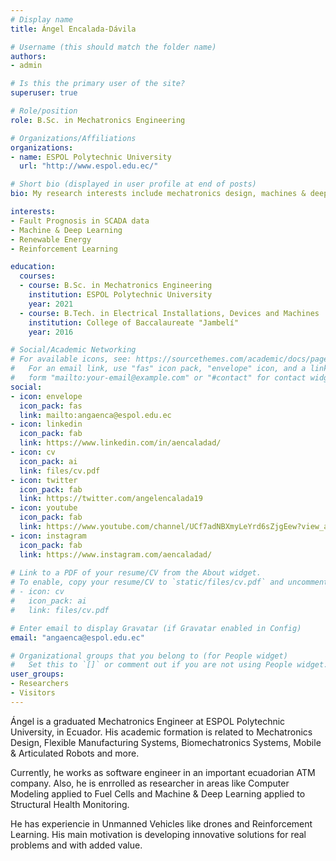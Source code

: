 ```yaml
---
# Display name
title: Ángel Encalada-Dávila

# Username (this should match the folder name)
authors:
- admin

# Is this the primary user of the site?
superuser: true

# Role/position
role: B.Sc. in Mechatronics Engineering

# Organizations/Affiliations
organizations:
- name: ESPOL Polytechnic University
  url: "http://www.espol.edu.ec/"

# Short bio (displayed in user profile at end of posts)
bio: My research interests include mechatronics design, machines & deep learning, renewable energy and structural health monitoring.

interests:
- Fault Prognosis in SCADA data
- Machine & Deep Learning
- Renewable Energy
- Reinforcement Learning

education:
  courses:
  - course: B.Sc. in Mechatronics Engineering
    institution: ESPOL Polytechnic University
    year: 2021
  - course: B.Tech. in Electrical Installations, Devices and Machines
    institution: College of Baccalaureate "Jambelí"
    year: 2016

# Social/Academic Networking
# For available icons, see: https://sourcethemes.com/academic/docs/page-builder/#icons
#   For an email link, use "fas" icon pack, "envelope" icon, and a link in the
#   form "mailto:your-email@example.com" or "#contact" for contact widget.
social:
- icon: envelope
  icon_pack: fas
  link: mailto:angaenca@espol.edu.ec
- icon: linkedin
  icon_pack: fab
  link: https://www.linkedin.com/in/aencaladad/
- icon: cv
  icon_pack: ai
  link: files/cv.pdf
- icon: twitter
  icon_pack: fab
  link: https://twitter.com/angelencalada19
- icon: youtube
  icon_pack: fab
  link: https://www.youtube.com/channel/UCf7adNBXmyLeYrd6sZjgEew?view_as=subscriber
- icon: instagram
  icon_pack: fab
  link: https://www.instagram.com/aencaladad/
  
# Link to a PDF of your resume/CV from the About widget.
# To enable, copy your resume/CV to `static/files/cv.pdf` and uncomment the lines below.
# - icon: cv
#   icon_pack: ai
#   link: files/cv.pdf

# Enter email to display Gravatar (if Gravatar enabled in Config)
email: "angaenca@espol.edu.ec"

# Organizational groups that you belong to (for People widget)
#   Set this to `[]` or comment out if you are not using People widget.
user_groups:
- Researchers
- Visitors
---
```


Ángel is a graduated Mechatronics Engineer at ESPOL Polytechnic University, in Ecuador. His academic formation is related to Mechatronics Design, Flexible Manufacturing Systems, Biomechatronics Systems, Mobile & Articulated Robots and more.

Currently, he works as software engineer in an important ecuadorian ATM company.  Also, he is enrrolled as researcher in areas like Computer Modeling applied to Fuel Cells and Machine & Deep Learning applied to Structural Health Monitoring.

He has experiencie in Unmanned Vehicles like drones and Reinforcement Learning. His main motivation is developing innovative solutions for real problems and with added value.